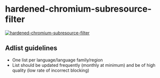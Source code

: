 # hardened-chromium-subresource-filter
[![hardened-chromium-subresource-filter](https://img.shields.io/badge/dynamic/json?color=blue&label=hardened-chromium-subresource-filter&query=builds.latest.source_package.version&url=https%3A%2F%2Fcopr.fedorainfracloud.org%2Fapi_3%2Fpackage%3Fownername%3Dsecureblue%26projectname%3Dhardened-chromium%26packagename%3Dhardened-chromium-subresource-filter%26with_latest_build%3DTrue)](https://copr.fedorainfracloud.org/coprs/secureblue/hardened-chromium/package/hardened-chromium-subresource-filter/)

## Adlist guidelines

- One list per language/language family/region
- List should be updated frequently (monthly at minimum) and be of high quality (low rate of incorrect blocking)

